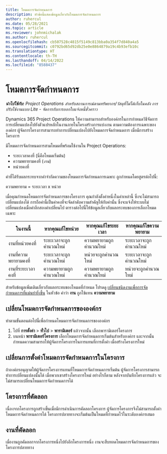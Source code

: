 ```yaml
---
title: โหมดการจัดกำหนดการ
description: หัวข้อนี้แสดงข้อมูลเกี่ยวกับโหมดการจัดกำหนดการ
author: ruhercul
ms.date: 05/28/2021
ms.topic: article
ms.reviewer: johnmichalak
ms.author: ruhercul
ms.openlocfilehash: cb507528c4815f5149c813bba0a354f7d840a4a5
ms.sourcegitcommit: c0792bd65d92db25e0e8864879a19c4b93efb10c
ms.translationtype: HT
ms.contentlocale: th-TH
ms.lasthandoff: 04/14/2022
ms.locfileid: "8588437"
---
```

# <a name="scheduling-modes"></a>โหมดการจัดกำหนดการ

_**นำไปใช้กับ:** Project Operations สำหรับสถานการณ์ตามทรัพยากร/วัสดุที่ไม่ได้เก็บในคลัง การปรับใช้งานแบบ Lite - จัดการกับการออกใบแจ้งหนี้ชั่วคราว_


Dynamics 365 Project Operations ให้ความสามารถสำหรับองค์กรในการกำหนดวิธีจัดการการเปลี่ยนแปลงไปยังตัวแปรหลักในงานภายในโครงสร้างการแบ่งงาน ตามความต้องการเฉพาะขององค์กร ผู้จัดการโครงการสามารถทำการเปลี่ยนแปลงไปยังโหมดการจัดกำหนดการ เมื่อมีการสร้างโครงการ

มีโหมดการจัดกำหนดการสามโหมดที่พร้อมใช้งานใน Project Operations:

  - ระยะเวลาคงที่ (นี่คือโหมดเริ่มต้น)
  - ความพยายามคงที่ (*งาน*)
  - หน่วยคงที่

ค่าที่ได้รับผลกระทบจากคำจำกัดความของโหมดการจัดกำหนดการเฉพาะ ถูกกำหนดโดยสูตรต่อไปนี้:

  ความพยายาม = ระยะเวลา x หน่วย

เมื่อคุณกำหนดโหมดการจัดกำหนดการของโครงการ คุณกำลังตั้งค่าหนึ่งในค่าเหล่านี้ ซึ่งจะไม่สามารถเปลี่ยนแปลงได้ การถือค่านี้เป็นค่าคงที่จะจัดลำดับความสำคัญให้กับค่านั้น ซึ่งจะแจ้งให้ระบบไม่เปลี่ยนแปลงเมื่อค่าอีกสองค่าเปลี่ยนไป ตารางต่อไปนี้ให้ข้อมูลเกี่ยวกับผลกระทบของการเลือกโหมดเฉพาะ

| **ในงานนี้**             | **หากคุณแก้ไขหน่วย**   | **หากคุณแก้ไขระยะเวลา** | **หากคุณแก้ไขความพยายาม**  |
|----------------------|---------------------------|----------------------------|---------------------------|
| งานที่หน่วยคงที่     | ระยะเวลาจะถูกคำนวณใหม่ | ความพยายามถูกคำนวณใหม่    | ระยะเวลาจะถูกคำนวณใหม่ |
| งานที่ความพยายามคงที่    | ระยะเวลาจะถูกคำนวณใหม่ | หน่วยจะถูกคำนวณใหม่    | ระยะเวลาจะถูกคำนวณใหม่ |
| งานที่ระยะเวลาคงที่  | ความพยายามถูกคำนวณใหม่   | ความพยายามถูกคำนวณใหม่    | หน่วยจะถูกคำนวณใหม่   |

สำหรับข้อมูลเพิ่มเติมเกี่ยวกับผลกระทบของโหมดที่กำหนด โปรดดู [เปลี่ยนชนิดงานเพื่อการจัดกำหนดการที่แม่นยำยิ่งขึ้น](https://support.microsoft.com/en-us/office/change-the-task-type-for-more-accurate-scheduling-b0b969ad-45bc-4e9e-8967-435587548a72) ในหัวข้อ คำว่า **งาน** ถูกใช้แทน **ความพยายาม**

## <a name="change-the-organizations-scheduling-mode"></a>เปลี่ยนโหมดการจัดกำหนดการขององค์กร

ทำตามขั้นตอนต่อไปนี้เพื่อกำหนดโหมดการจัดกำหนดการขององค์กร

1. ไปที่ **การตั้งค่า** \> **ทั่วไป** \> **พารามิเตอร์** แล้วจากนั้น เลือกพารามิเตอร์โครงการ 
2. บนหน้า **พารามิเตอร์โครงการ** เลือกโหมดการจัดกำหนดการเริ่มต้นสำหรับองค์กร และจากนั้น กำหนดความสามารถให้ผู้จัดการโครงการในการแทนที่การตั้งค่า เมื่อสร้างโครงการใหม่

## <a name="change-the-scheduling-mode-setting-on-a-project"></a>เปลี่ยนการตั้งค่าโหมดการจัดกำหนดการในโครงการ

ถ้าองค์กรอนุญาตให้ผู้จัดการโครงการแทนที่โหมดการจัดกำหนดการเริ่มต้น ผู้จัดการโครงการสามารถทำการเปลี่ยนแปลงนั้นได้ เมื่อพวกเขาสร้างโครงการใหม่ อย่างไรก็ตาม หลังจากบันทึกโครงการแล้ว จะไม่สามารถเปลี่ยนโหมดการจัดกำหนดการได้

## <a name="copied-projects"></a>โครงการที่คัดลอก

เนื่องจากโครงการถูกสร้างขึ้นเมื่อมีการดำเนินการคัดลอกโครงการ ผู้จัดการโครงการจึงไม่สามารถตั้งค่าโหมดการจัดกำหนดการได้ โครงการปลายทางจะเริ่มต้นเป็นโหมดที่กำหนดไว้ในระดับองค์กรเสมอ

## <a name="copied-tasks"></a>งานที่คัดลอก

เมื่องานถูกคัดลอกจากโครงการหนึ่งไปยังอีกโครงการหนึ่ง งานจะสืบทอดโหมดการจัดกำหนดการของโครงการปลายทาง
